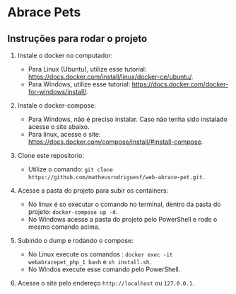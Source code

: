 # Abrace Pets

## Instruções para rodar o projeto

1. Instale o docker no computador:
	- Para Linux (Ubuntu), utilize esse tutorial: https://docs.docker.com/install/linux/docker-ce/ubuntu/.
	- Para Windows, utilize esse tutorial: https://docs.docker.com/docker-for-windows/install/.

2. Instale o docker-compose:
	- Para Windows, não é preciso instalar. Caso não tenha sido instalado acesse o site abaixo.
	- Para linux, acesse o site: https://docs.docker.com/compose/install/#install-compose.

3. Clone este repositorio:
	- Utilize o comando: `git clone https://github.com/matheusrodriguesf/web-abrace-pet.git`.

4. Acesse a pasta do projeto para subir os containers:
	- No linux é so executar o comando no terminal, dentro da pasta do projeto: `docker-compose up -d`.
	- No Windows acesse a pasta do projeto pelo PowerShell e rode o mesmo comando acima.

5. Subindo o dump e rodando o compose:
	- No Linux execute os comandos : `docker exec -it webabracepet_php_1 bash` e `sh install.sh`.
	- No Windos execute esse comando pelo PowerShell.

6. Acesse o site pelo endereço `http://localhost` ou `127.0.0.1`.
